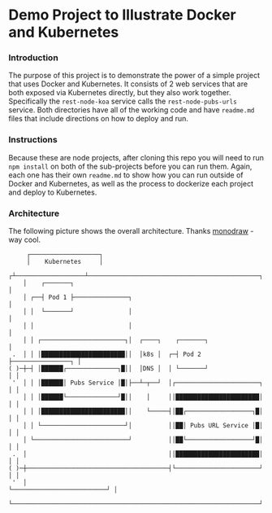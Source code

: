 # Demo Project to Illustrate Docker and Kubernetes

### Introduction
The purpose of this project is to demonstrate the power of a simple project that uses Docker and Kubernetes.  It consists of 2 web services that are both exposed via Kubernetes directly, but they also work together.  Specifically the `rest-node-koa` service calls the `rest-node-pubs-urls` service. Both directories have all of the working code and have `readme.md` files that include directions on how to deploy and run.

### Instructions
Because these are node projects, after cloning this repo you will need to run `npm install` on both of the sub-projects before you can run them.  Again, each one has their own `readme.md` to show how you can run outside of Docker and Kubernetes, as well as the process to dockerize each project and deploy to Kubernetes.

### Architecture
The following picture shows the overall architecture.  Thanks [monodraw](https://monodraw.helftone.com/) - way cool.

```text
     ┌───────────────────┐                                                
     │    Kubernetes     │                                                
    ┌┴───────────────────┴───────────────────────────────────────────────┐
    │    ┌───────┐                                                       │
    │ ┌──┤ Pod 1 ├───────────────┐                                       │
    │ │  └───────┘               │                                       │
    │ │                          │                                       │
    │ │ ┌───────────────────────┐│  ┌────┐    ┌───────┐                  │
 .  │ │ │███████████████████████││  │k8s │  ┌─┤ Pod 2 ├────────────────┐ │
( )─┼─┤ │██████┌──────────────┐█││  │DNS │  │ └───────┘                │ │
 '  │ │ │██████│ Pubs Service │█│├──┴─┬──┘  │┌───────────────────────┐ │ │
    │ │ │██████└──────────────┘█││    │     ││███████████████████████│ │ │
    │ │ │███████████████████████││    └─────┤│██┌──────────────────┐█│ │ │
    │ │ └───────────────────────┘│          ││██│ Pubs URL Service │█│ │ │
    │ └──────────────────────────┘          ││██└──────────────────┘█│ │ │
 .  │                                       ││███████████████████████│ │ │
( )─┼───────────────────────────────────────┤└───────────────────────┘ │ │
 '  │                                       └──────────────────────────┘ │
    └────────────────────────────────────────────────────────────────────┘
```